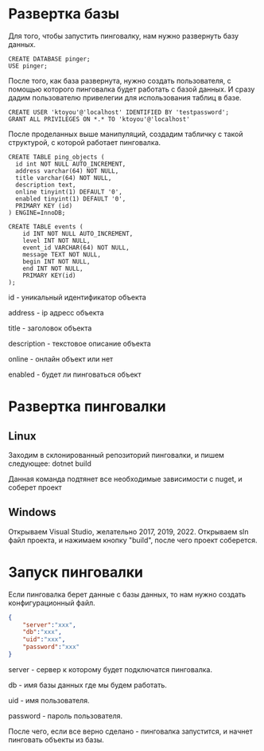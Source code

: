 Развертка базы
==============

Для того, чтобы запустить пинговалку, нам нужно развернуть базу данных.
```mysql
CREATE DATABASE pinger;
USE pinger;
```

После того, как база развернута, нужно создать пользователя, с помощью
которого пинговалка будет работать с базой данных. И сразу дадим пользователю
привелегии для использования таблиц в базе.

```mysql
CREATE USER 'ktoyou'@'localhost' IDENTIFIED BY 'testpassword';
GRANT ALL PRIVILEGES ON *.* TO 'ktoyou'@'localhost'
```

После проделанных выше манипуляций, создадим табличку с такой структурой, с
которой работает пинговалка.

```mysql
CREATE TABLE ping_objects (
  id int NOT NULL AUTO_INCREMENT,
  address varchar(64) NOT NULL,
  title varchar(64) NOT NULL,
  description text,
  online tinyint(1) DEFAULT '0',
  enabled tinyint(1) DEFAULT '0',
  PRIMARY KEY (id)
) ENGINE=InnoDB;
```

```mysql
CREATE TABLE events (
    id INT NOT NULL AUTO_INCREMENT,
    level INT NOT NULL,
    event_id VARCHAR(64) NOT NULL,
    message TEXT NOT NULL,
    begin INT NOT NULL,
    end INT NOT NULL,
    PRIMARY KEY(id)
);
```

id - уникальный идентификатор объекта

address - ip адресс объекта

title - заголовок объекта

description - текстовое описание объекта

online - онлайн объект или нет

enabled - будет ли пинговаться объект

Развертка пинговалки
====================

Linux
-----
Заходим в склонированный репозиторий пинговалки, и пишем следующее:
dotnet build

Данная команда подтянет все необходимые зависимости с nuget, и соберет проект

Windows
-------
Открываем Visual Studio, желательно 2017, 2019, 2022. Открываем sln файл проекта,
и нажимаем кнопку "build", после чего проект соберется.

Запуск пинговалки
=================

Если пинговалка берет данные с базы данных, то нам нужно создать конфигурационный файл.
```json
{
    "server":"xxx",
    "db":"xxx",
    "uid":"xxx",
    "password":"xxx"
}
```
server - сервер к которому будет подключатся пинговалка.

db - имя базы данных где мы будем работать.

uid - имя пользователя.

password - пароль пользователя.

После чего, если все верно сделано - пинговалка запустится, и начнет пинговать объекты из базы.
